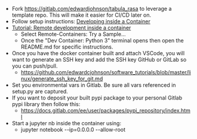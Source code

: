 * Fork https://gitlab.com/edwardjohnson/tabula_rasa to leverage a template repo. This will make it easier for CI/CD later on.
* Follow setup instructions: [Developing inside a Container](https://code.visualstudio.com/docs/remote/containers)
* [Tutorial: Remote development inside a container](https://code.visualstudio.com/docs/remote/containers-tutorial)
  * Select Remote-Containers: Try a Sample...
  * Once the "Dev Container: Python 3" terminal opens then open the README.md for specific instructions.
 * Once you have the docker container built and attach VSCode, you will want to generate an SSH key and add the SSH key GitHub or GitLab so you can push/pull.
   * https://github.com/edwardcjohnson/software_tutorials/blob/master/linux/generate_ssh_key_for_git.md
 * Set you environmental vars in Gitlab. Be sure all vars referenced in setup.py are captured.
 * If you want to deposit your built pypi package to your personal Gitlab pypi library then follow this:
   * https://docs.gitlab.com/ee/user/packages/pypi_repository/index.html
 * Start a jupyter nb inside the container using:
   * jupyter notebook --ip=0.0.0.0 --allow-root

